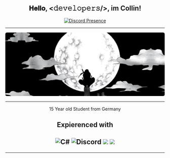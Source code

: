 <div align="center">
<h2> 𝐇𝐞𝐥𝐥𝐨, <𝚍𝚎𝚟𝚎𝚕𝚘𝚙𝚎𝚛𝚜/>, im Collin!</h2>

</div>

<div align="center" width="50">

[![Discord Presence](https://lanyard.cnrad.dev/api/749233228996673536)](https://discord.com/users/749233228996673536)
      <hr>
<div align="center" width="50">
<p> <img src="https://raw.githubusercontent.com/CollinFernandes/CollinFernandes/main/Assets/Banner.png"/> </p>
     <hr>
<p>15 Year old Student from Germany<p>
<h2>Expierenced with<h2>
<img alt="C#" src="https://img.shields.io/badge/c%23-%23239120.svg?&style=for-the-badge&logo=c-sharp&logoColor=white"/>
<img alt="Discord" src="https://img.shields.io/static/v1?style=for-the-badge&message=%E3%81%93%E3%81%A1%E3%81%A8%E3%81%AB%E3%81%9D%234411&color=5865F2&logo=Discord&logoColor=FFFFFF&label="/>
<img src="https://img.shields.io/badge/node.js%20-%2343853D.svg?&style=for-the-badge&logo=node.js&logoColor=white"/>
<img src="https://img.shields.io/badge/javascript%20-%23323330.svg?&style=for-the-badge&logo=javascript&logoColor=%23F7DF1E"/>
  

  <hr>

